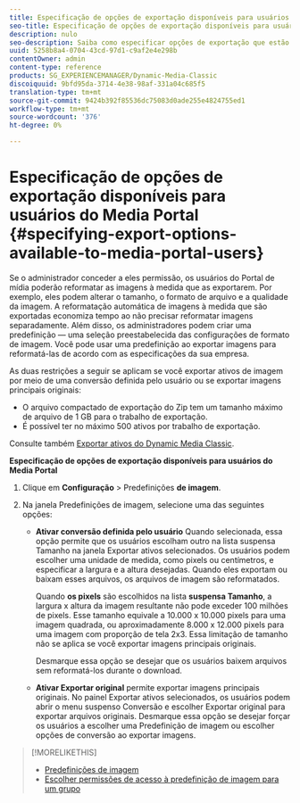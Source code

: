 ```yaml
---
title: Especificação de opções de exportação disponíveis para usuários do Media Portal
seo-title: Especificação de opções de exportação disponíveis para usuários do Media Portal
description: nulo
seo-description: Saiba como especificar opções de exportação que estão disponíveis para usuários do Portal de mídia.
uuid: 5258b8a4-0704-43cd-97d1-c9af2e4e298b
contentOwner: admin
content-type: reference
products: SG_EXPERIENCEMANAGER/Dynamic-Media-Classic
discoiquuid: 9bfd95da-3714-4e38-98af-331a04c685f5
translation-type: tm+mt
source-git-commit: 9424b392f85536dc75083d0ade255e4824755ed1
workflow-type: tm+mt
source-wordcount: '376'
ht-degree: 0%

---
```



# Especificação de opções de exportação disponíveis para usuários do Media Portal {#specifying-export-options-available-to-media-portal-users}

Se o administrador conceder a eles permissão, os usuários do Portal de mídia poderão reformatar as imagens à medida que as exportarem. Por exemplo, eles podem alterar o tamanho, o formato de arquivo e a qualidade da imagem. A reformatação automática de imagens à medida que são exportadas economiza tempo ao não precisar reformatar imagens separadamente. Além disso, os administradores podem criar uma predefinição — uma seleção preestabelecida das configurações de formato de imagem. Você pode usar uma predefinição ao exportar imagens para reformatá-las de acordo com as especificações da sua empresa.

As duas restrições a seguir se aplicam se você exportar ativos de imagem por meio de uma conversão definida pelo usuário ou se exportar imagens principais originais:

* O arquivo compactado de exportação do Zip tem um tamanho máximo de arquivo de 1 GB para o trabalho de exportação.
* É possível ter no máximo 500 ativos por trabalho de exportação.

Consulte também [Exportar ativos do Dynamic Media Classic](exporting-assets-from-dmc.md#exporting-assets-from_dmc).

**Especificação de opções de exportação disponíveis para usuários do Media Portal**

1. Clique em **Configuração** > Predefinições **de imagem**.
1. Na janela Predefinições de imagem, selecione uma das seguintes opções:

   * **Ativar conversão definida pelo usuário** Quando selecionada, essa opção permite que os usuários escolham outro na lista suspensa Tamanho na janela Exportar ativos selecionados. Os usuários podem escolher uma unidade de medida, como pixels ou centímetros, e especificar a largura e a altura desejadas. Quando eles exportam ou baixam esses arquivos, os arquivos de imagem são reformatados.

      Quando **os pixels** são escolhidos na lista **suspensa Tamanho**, a largura x altura da imagem resultante não pode exceder 100 milhões de pixels. Esse tamanho equivale a 10.000 x 10.000 pixels para uma imagem quadrada, ou aproximadamente 8.000 x 12.000 pixels para uma imagem com proporção de tela 2x3. Essa limitação de tamanho não se aplica se você exportar imagens principais originais.

      Desmarque essa opção se desejar que os usuários baixem arquivos sem reformatá-los durante o download.

   * **Ativar Exportar original** permite exportar imagens principais originais. No painel Exportar ativos selecionados, os usuários podem abrir o menu suspenso Conversão e escolher Exportar original para exportar arquivos originais. Desmarque essa opção se desejar forçar os usuários a escolher uma Predefinição de imagem ou escolher opções de conversão ao exportar imagens.

>[!MORELIKETHIS]
>
>* [Predefinições de imagem](application-setup.md#image_presets)
>* [Escolher permissões de acesso à predefinição de imagem para um grupo](creating-media-portal-groups.md#choosing_image_preset_access_permissions_for_a_group)

